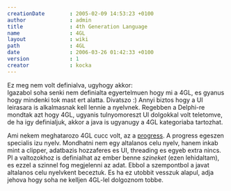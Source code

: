 ```yaml
---
creationDate        : 2005-02-09 14:53:23 +0100 
author              : admin 
title               : 4th Generation Language 
name                : 4GL 
layout              : wiki 
path                : 4GL 
date                : 2006-03-26 01:42:33 +0100 
version             : 1 
creator             : kocka 
---
```

Ez meg nem volt definialva, ugyhogy akkor:<br/>
Igazabol soha senki nem definialta egyertelmuen hogy mi a 4GL, es gyanus hogy mindenki tok mast ert alatta. Divatszo :) Annyi biztos hogy a UI leirasara is alkalmasnak kell lennie a nyelvnek. Regebben a Delphi-re mondtak azt hogy 4GL, ugyanis tulnyomoreszt UI dolgokkal volt teletomve, de ha igy definialjuk, akkor a java is ugyanugy a 4GL kategoriaba tartozhat.

Ami nekem meghatarozo 4GL cucc volt, az a [progress](Progress.html). A progress egeszen specialis izu nyelv. Mondhatni nem egy altalanos celu nyelv, hanem inkab mint a clipper, adatbazis hozzaferes es UI, threading es egyeb extra nincs. Pl a valtozokhoz is definialhat az ember benne _szineket_ (ezen lehidaltam), es ezzel a szinnel fog megjelenni az adat. Ebbol a szempontbol a javat altalanos celu nyelvkent beceztuk.   Es ha ez utobbit vesszuk alapul, adja jehova hogy soha ne kelljen 4GL-lel dolgoznom tobbe.
